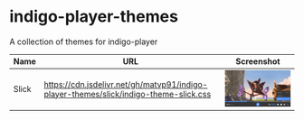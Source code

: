# indigo-player-themes

A collection of themes for indigo-player

Name | URL | Screenshot
--- | --- | ---
Slick | https://cdn.jsdelivr.net/gh/matvp91/indigo-player-themes/slick/indigo-theme-slick.css | ![slick-screenshot](https://raw.githubusercontent.com/matvp91/indigo-player-themes/master/slick/example.png)
